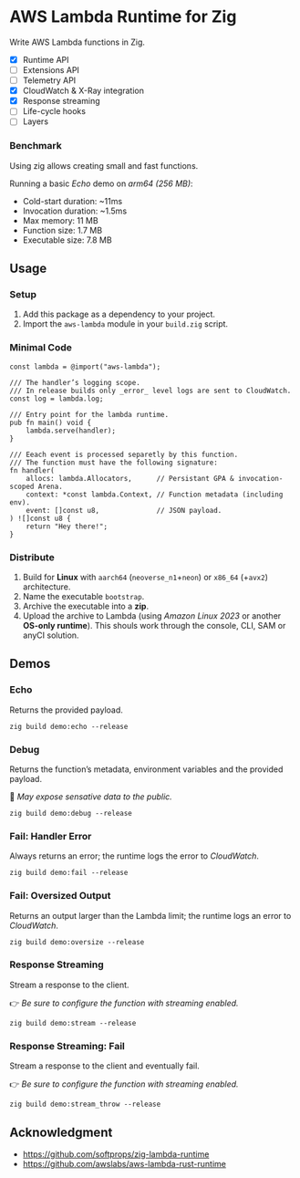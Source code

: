 # AWS Lambda Runtime for Zig

Write AWS Lambda functions in Zig.

- [x] Runtime API
- [ ] Extensions API
- [ ] Telemetry API
- [x] CloudWatch & X-Ray integration
- [x] Response streaming
- [ ] Life-cycle hooks
- [ ] Layers

### Benchmark
Using zig allows creating small and fast functions.

Running a basic _Echo_ demo on _arm64 (256 MB)_:
- Cold-start duration: ~11ms
- Invocation duration: ~1.5ms
- Max memory: 11 MB
- Function size: 1.7 MB
- Executable size: 7.8 MB

Usage
-----

### Setup
1. Add this package as a dependency to your project.
2. Import the `aws-lambda` module in your `build.zig` script. 

### Minimal Code

```zig
const lambda = @import("aws-lambda");

/// The handler’s logging scope.
/// In release builds only _error_ level logs are sent to CloudWatch.
const log = lambda.log;

/// Entry point for the lambda runtime.
pub fn main() void {
    lambda.serve(handler);
}

/// Eeach event is processed separetly by this function.
/// The function must have the following signature:
fn handler(
    allocs: lambda.Allocators,      // Persistant GPA & invocation-scoped Arena.
    context: *const lambda.Context, // Function metadata (including env).
    event: []const u8,              // JSON payload.
) ![]const u8 {
    return "Hey there!";
}
```

### Distribute

1. Build for **Linux** with `aarch64` (`neoverse_n1`+`neon`) or `x86_64` (+`avx2`) architecture.
2. Name the executable `bootstrap`.
3. Archive the executable into a **zip**.
4. Upload the archive to Lambda (using _Amazon Linux 2023_ or another **OS-only runtime**). This shouls work through the console, CLI, SAM or anyCI solution.

Demos
-----

### Echo
Returns the provided payload.

```zig
zig build demo:echo --release
```

### Debug
Returns the function’s metadata, environment variables and the provided payload.

🛑 _May expose sensative data to the public._

```zig
zig build demo:debug --release
```

### Fail: Handler Error
Always returns an error; the runtime logs the error to _CloudWatch_.

```zig
zig build demo:fail --release
```

### Fail: Oversized Output
Returns an output larger than the Lambda limit; the runtime logs an error to _CloudWatch_.

```zig
zig build demo:oversize --release
```

### Response Streaming
Stream a response to the client.

👉 _Be sure to configure the function with streaming enabled._

```zig
zig build demo:stream --release
```

### Response Streaming: Fail
Stream a response to the client and eventually fail.

👉 _Be sure to configure the function with streaming enabled._

```zig
zig build demo:stream_throw --release
```

## Acknowledgment
- https://github.com/softprops/zig-lambda-runtime
- https://github.com/awslabs/aws-lambda-rust-runtime
